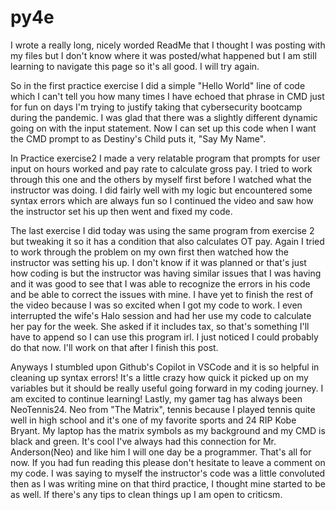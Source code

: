 # py4e
I wrote a really long, nicely worded ReadMe that I thought I was posting with my files but I don't know where it was posted/what happened but I am still learning to navigate this page so it's all good. I will try again. 

So in the first practice exercise I did a simple "Hello World" line of code which I can't tell you how many times I have echoed that phrase in CMD just for fun on days I'm trying to justify taking that cybersecurity bootcamp during the pandemic. I was glad that there was a slightly different dynamic going on with the input statement. Now I can set up this code when I want the CMD prompt to as Destiny's Child puts it, "Say My Name". 

In Practice exercise2 I made a very relatable program that prompts for user input on hours worked and pay rate to calculate gross pay. I tried to work through this one and the others by myself first before I watched what the instructor was doing. I did fairly well with my logic but encountered some syntax errors which are always fun so I continued the video and saw how the instructor set his up then went and fixed my code. 

The last exercise I did today was using the same program from exercise 2 but tweaking it so it has a condition that also calculates OT pay. Again I tried to work through the problem on my own first then watched how the instructor was setting his up. I don't know if it was planned or that's just how coding is but the instructor was having similar issues that I was having and it was good to see that I was able to recognize the errors in his code and be able to correct the issues with mine. I have yet to finish the rest of the video because I was so excited when I got my code to work. I even interrupted the wife's Halo session and had her use my code to calculate her pay for the week. She asked if it includes tax, so that's something I'll have to append so I can use this program irl. I just noticed I could probably do that now. I'll work on that after I finish this post. 

Anyways I stumbled upon Github's Copilot in VSCode and it is so helpful in cleaning up syntax errors! It's a little crazy how quick it picked up on my variables but it should be really useful going forward in my coding journey. I am excited to continue learning! Lastly, my gamer tag has always been NeoTennis24. Neo from "The Matrix", tennis because I played tennis quite well in high school and it's one of my favorite sports and 24 RIP Kobe Bryant. My laptop has the matrix symbols as my background and my CMD is black and green. It's cool I've always had this connection for Mr. Anderson(Neo) and like him I will one day be a programmer. That's all for now. If you had fun reading this please don't hesitate to leave a comment on my code. I was saying to myself the instructor's code was a little convoluted then as I was writing mine on that third practice, I thought mine started to be as well. If there's any tips to clean things up I am open to criticsm. 
